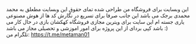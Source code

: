 این وبسایت برای فروشگاه من طراحی شده
تمای حقوق این وبسایت مطعلق به محمد محمدی برجک می باشد 
این جانب صرفا برای تسریع در نگارش کد ها از هوش مصنوعی یاری جسته ام 
این سایت برای ویترین مجازی فروشگاه کهکشان بازی در حال کار می باشد 
کپی بردای از این پروژه برای امور اموزشی و تحصیلی مجاز می باشد :)  
تلگرام من:
https://t.me/metaman01
